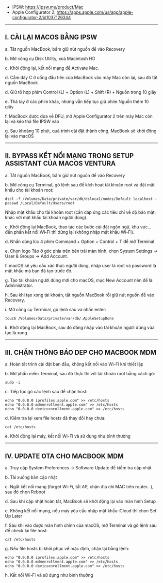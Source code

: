 - IPSW: https://ipsw.me/product/Mac
- Apple Configurator 2: https://apps.apple.com/us/app/apple-configurator-2/id1037126344

---
## I. CÀI LẠI MACOS BẰNG IPSW

a. Tắt nguồn MacBook, bấm giữ nút nguồn để vào Recovery

b. Mở công cụ Disk Utility, xoá Macintosh HD

c. Khởi động lại, kết nối mạng để Activate Mac.

d. Cắm dây C ở cổng đầu tiên của MacBook vào máy Mac còn lại, sau đó tắt nguồn MacBook

d. Giữ tổ hợp phím Control (L) + Option (L) + Shift (R) + Nguồn trong 10 giây

e. Thả tay ở các phím khác, nhưng vẫn tiếp tục giữ phím Nguồn thêm 10 giây

f. MacBook được đưa về DFU, mở Apple Configurator 2 trên máy Mac còn lại và kéo thả file IPSW vào

g. Sau khoảng 10 phút, quá trình cài đặt thành công, MacBook sẽ khởi động lại vào macOS

---
## II. BYPASS KẾT NỐI MẠNG TRONG SETUP ASSISTANT CỦA MACOS VENTURA

a. Tắt nguồn MacBook, bấm giữ nút nguồn để vào Recovery

b. Mở công cụ Terminal, gõ lệnh sau để kích hoạt tài khoản root và đặt mật khẩu cho tài khoản root:
```
dscl -f /Volumes/Data/private/var/db/dslocal/nodes/Default localhost -passwd /Local/Default/Users/root
```
Nhập mật khẩu cho tài khoản root (cần đáp ứng các tiêu chí về độ bảo mật, khác với mật khẩu tài khoản người dùng).

c. Khởi động lại MacBook, thao tác các bước cài đặt ngôn ngữ, khu vực... đến phần kết nối Wi-Fi thì dừng lại (không nhập mật khẩu Wi-Fi).

d. Nhấn cùng lúc 4 phím Command + Option + Control + T để mở Terminal

e. Chọn logo Táo ở góc phía trên bên trái màn hình, chọn System Settings -> User & Groups -> Add Account.

f. macOS sẽ yêu cầu xác thực người dùng, nhập user là root và password là mật khẩu mà bạn đã tạo trước đó.

g. Tạo tài khoản người dùng mới cho macOS, mục New Account nên để là Administrator.

h. Sau khi tạo xong tài khoản, tắt nguồn MacBook rồi giữ nút nguồn để vào Recovery.

i. Mở công cụ Terminal, gõ lệnh sau và nhấn enter:
```
touch /Volumes/Data/private/var/db/.AppleSetupDone
```

k. Khởi động lại MacBook, sau đó đăng nhập vào tài khoản người dùng vừa tạo là xong.

---
## III. CHẶN THÔNG BÁO DEP CHO MACBOOK MDM

a. Hoàn tất trình cài đặt ban đầu, không kết nối vào Wi-Fi khi thiết lập

b. Mở phần mềm Terminal, sau đó thực thi với tài khoản root bằng cách gõ:
```
sudo -i
```

c. Tiếp tục gõ các lệnh sau để chặn host:
```
echo "0.0.0.0 iprofiles.apple.com" >> /etc/hosts
echo "0.0.0.0 mdmenrollment.apple.com" >> /etc/hosts
echo "0.0.0.0 deviceenrollment.apple.com" >> /etc/hosts
```

d. Kiểm tra lại xem file hosts đã thay đổi hay chưa:
```
cat /etc/hosts
```

e. Khởi động lại máy, kết nối Wi-Fi và sử dụng như bình thường

---
## IV. UPDATE OTA CHO MACBOOK MDM

a. Truy cập System Preferences -> Software Update để kiểm tra cập nhật

b. Tải xuống bản cập nhật

c. Ngắt kết nối mạng (forget Wi-Fi, tắt AP, chặn địa chỉ MAC trên router...), sau đó chọn Reboot

d. Sau khi cập nhật hoàn tất, MacBook sẽ khởi động lại vào màn hình Setup

e. Không kết nối mạng, nếu máy yêu cầu nhập mật khẩu iCloud thì chọn Set Up Later

f. Sau khi vào được màn hình chính của macOS, mở Terminal và gõ lệnh sau để check lại file host:
```
cat /etc/hosts
```

g. Nếu file hosts bị khôi phục về mặc định, chặn lại bằng lệnh:
```
echo "0.0.0.0 iprofiles.apple.com" >> /etc/hosts
echo "0.0.0.0 mdmenrollment.apple.com" >> /etc/hosts
echo "0.0.0.0 deviceenrollment.apple.com" >> /etc/hosts
```

h. Kết nối Wi-Fi và sử dụng như bình thường
